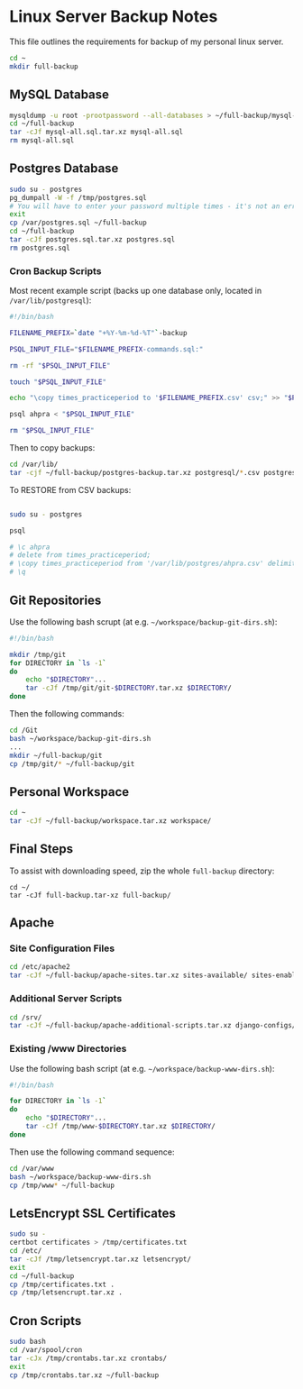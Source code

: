 # Linux Server Backup Notes

This file outlines the requirements for backup of my personal linux server.

```bash
cd ~
mkdir full-backup
```

## MySQL Database

```bash
mysqldump -u root -prootpassword --all-databases > ~/full-backup/mysql-all.sql
cd ~/full-backup
tar -cJf mysql-all.sql.tar.xz mysql-all.sql
rm mysql-all.sql
```

## Postgres Database

```bash
sudo su - postgres
pg_dumpall -W -f /tmp/postgres.sql
# You will have to enter your password multiple times - it's not an error
exit
cp /var/postgres.sql ~/full-backup
cd ~/full-backup
tar -cJf postgres.sql.tar.xz postgres.sql
rm postgres.sql
```

### Cron Backup Scripts

Most recent example script (backs up one database only, located in ```/var/lib/postgresql```):

```bash
#!/bin/bash

FILENAME_PREFIX=`date "+%Y-%m-%d-%T"`-backup

PSQL_INPUT_FILE="$FILENAME_PREFIX-commands.sql:"

rm -rf "$PSQL_INPUT_FILE"

touch "$PSQL_INPUT_FILE"

echo "\copy times_practiceperiod to '$FILENAME_PREFIX.csv' csv;" >> "$PSQL_INPUT_FILE"

psql ahpra < "$PSQL_INPUT_FILE"

rm "$PSQL_INPUT_FILE"
```

Then to copy backups:

```bash
cd /var/lib/
tar -cjf ~/full-backup/postgres-backup.tar.xz postgresql/*.csv postgresql/*.sh
```

To RESTORE from CSV backups:

```bash

sudo su - postgres

psql

# \c ahpra
# delete from times_practiceperiod;
# \copy times_practiceperiod from '/var/lib/postgres/ahpra.csv' delimiter ',' csv;
# \q
```

## Git Repositories

Use the following bash scrupt (at e.g. ```~/workspace/backup-git-dirs.sh```):

```bash
#!/bin/bash

mkdir /tmp/git
for DIRECTORY in `ls -1`
do
    echo "$DIRECTORY"...
    tar -cJf /tmp/git/git-$DIRECTORY.tar.xz $DIRECTORY/
done
```

Then the following commands:

```bash
cd /Git
bash ~/workspace/backup-git-dirs.sh
...
mkdir ~/full-backup/git
cp /tmp/git/* ~/full-backup/git
```

## Personal Workspace 

```bash
cd ~
tar -cJf ~/full-backup/workspace.tar.xz workspace/
```

## Final Steps

To assist with downloading speed, zip the whole ```full-backup``` directory:

```
cd ~/
tar -cJf full-backup.tar-xz full-backup/
```

## Apache

### Site Configuration Files

```bash
cd /etc/apache2
tar -cJf ~/full-backup/apache-sites.tar.xz sites-available/ sites-enabled/
```

### Additional Server Scripts

```bash
cd /srv/
tar -cJf ~/full-backup/apache-additional-scripts.tar.xz django-configs/
```

### Existing /www Directories

Use the following bash script (at e.g. ```~/workspace/backup-www-dirs.sh```):

```bash
#!/bin/bash

for DIRECTORY in `ls -1`
do
    echo "$DIRECTORY"...
    tar -cJf /tmp/www-$DIRECTORY.tar.xz $DIRECTORY/
done
```

Then use the following command sequence:

```bash
cd /var/www
bash ~/workspace/backup-www-dirs.sh
cp /tmp/www* ~/full-backup
```

## LetsEncrypt SSL Certificates

```bash
sudo su -
certbot certificates > /tmp/certificates.txt
cd /etc/
tar -cJf /tmp/letsencrypt.tar.xz letsencrypt/
exit
cd ~/full-backup
cp /tmp/certificates.txt .
cp /tmp/letsencrupt.tar.xz .
```

## Cron Scripts

```bash
sudo bash
cd /var/spool/cron
tar -cJx /tmp/crontabs.tar.xz crontabs/
exit
cp /tmp/crontabs.tar.xz ~/full-backup
```
##
